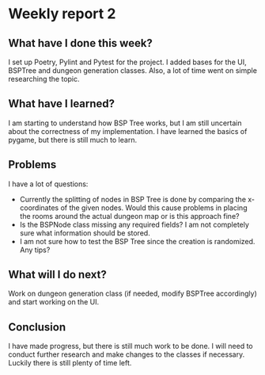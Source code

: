 # Weekly report 2

## What have I done this week?

I set up Poetry, Pylint and Pytest for the project. I added bases for the UI, BSPTree and dungeon generation classes. Also, a lot of time went on simple researching the topic.

## What have I learned?

I am starting to understand how BSP Tree works, but I am still uncertain about the correctness of my implementation. I have learned the basics of pygame, but there is still much to learn.

## Problems

I have a lot of questions:

- Currently the splitting of nodes in BSP Tree is done by comparing the x-coordinates of the given nodes. Would this cause problems in placing the rooms around the actual dungeon map or is this approach fine?
- Is the BSPNode class missing any required fields? I am not completely sure what information should be stored.
- I am not sure how to test the BSP Tree since the creation is randomized. Any tips?

## What will I do next?

Work on dungeon generation class (if needed, modify BSPTree accordingly) and start working on the UI.

## Conclusion

I have made progress, but there is still much work to be done. I will need to conduct further research and make changes to the classes if necessary. Luckily there is still plenty of time left.
